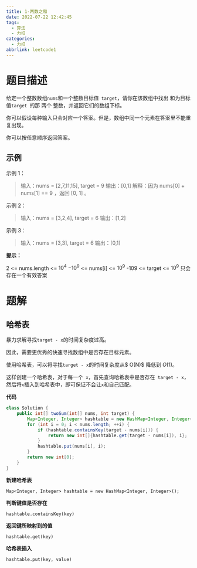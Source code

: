 ```yaml
---
title: 1-两数之和
date: 2022-07-22 12:42:45
tags: 
  - 算法
  - 力扣
categories:
  - 力扣
abbrlink: leetcode1
---
```


# 题目描述

给定一个整数数组` nums `和一个整数目标值` target`，请你在该数组中找出 和为目标值` target  `的那 两个 整数，并返回它们的数组下标。

你可以假设每种输入只会对应一个答案。但是，数组中同一个元素在答案里不能重复出现。

你可以按任意顺序返回答案。

## 示例

示例 1：

>输入：nums = [2,7,11,15], target = 9
>输出：[0,1]
>解释：因为 nums[0] + nums[1] == 9 ，返回 [0, 1] 。

示例 2：

> 输入：nums = [3,2,4], target = 6
> 输出：[1,2]

示例 3：

> 输入：nums = [3,3], target = 6
> 输出：[0,1]

**提示：**

$2$ <= nums.length <= $10^4$
$-10^9$ <= nums[i] <= $10^9$
-109 <= target <= $10^9$
只会存在一个有效答案

# 题解

## 哈希表

暴力求解寻找` target - x `的时间复杂度过高。

因此，需要更优秀的快速寻找数组中是否存在目标元素。

使用哈希表，可以将寻找` target - x `的时间复杂度从$ O(N)$ 降低到 $O(1)$。

这样创建一个哈希表，对于每一个` x`，首先查询哈希表中是否存在` target - x`，然后将` x `插入到哈希表中，即可保证不会让` x `和自己匹配。

**代码**

```java
class Solution {
    public int[] twoSum(int[] nums, int target) {
        Map<Integer, Integer> hashtable = new HashMap<Integer, Integer>();
        for (int i = 0; i < nums.length; ++i) {
            if (hashtable.containsKey(target - nums[i])) {
                return new int[]{hashtable.get(target - nums[i]), i};
            }
            hashtable.put(nums[i], i);
        }
        return new int[0];
    }
}
```

**新建哈希表**

`Map<Integer, Integer> hashtable = new HashMap<Integer, Integer>();`

**判断键值是否存在**

```hashtable.containsKey(key)```

**返回键所映射到的值**

```hashtable.get(key)```

**哈希表插入**

```hashtable.put(key, value)```